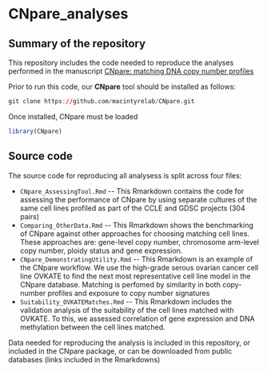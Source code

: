 # CNpare_analyses

## Summary of the repository 
This repository includes the code needed to reproduce the analyses performed in the manuscript [CNpare: matching DNA copy number profiles](https://www.biorxiv.org/content/10.1101/2021.09.28.462193v1) 

Prior to run this code, our **CNpare** tool should be installed as follows:
``` r
git clone https://github.com/macintyrelab/CNpare.git
```

Once installed, CNpare must be loaded
``` r
library(CNpare)
```

## Source code

The source code for reproducing all analysess is split across four files:

* `CNpare_AssessingTool.Rmd` -- This Rmarkdown contains the code for assessing the performance of CNpare by using separate cultures of the same cell lines profiled as part of the CCLE and GDSC projects (304 pairs)
* `Comparing_OtherData.Rmd` -- This Rmarkdown shows the benchmarking of CNpare against other approaches for choosing matching cell lines. These approaches are: gene-level copy number, chromosome arm-level copy number, ploidy status and gene expression. 
* `CNpare_DemonstratingUtility.Rmd` -- This Rmarkdown is an example of the CNpare workflow. We use the high-grade serous ovarian cancer cell line OVKATE to find the next most representative cell line model in the CNpare database. Matching is perfomed by similarity in both copy-number profiles and exposure to copy number signatures
* `Suitability_OVKATEMatches.Rmd` -- This Rmarkdown includes the validation analysis of the suitability of the cell lines matched with OVKATE. To this, we assessed correlation of gene expression and DNA methylation between the cell lines matched. 

Data needed for reproducing the analysis is included in this repository, or included in the CNpare package, or can be downloaded from public databases (links included in the Rmarkdowns)
